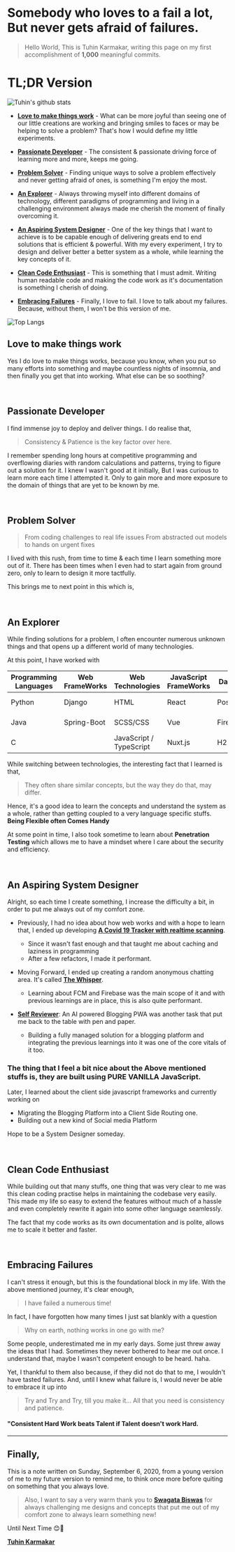 # Somebody who loves to a fail a lot, But never gets afraid of failures.

> Hello World, This is Tuhin Karmakar, writing this page on my first accomplishment of **1,000** meaningful commits.

# TL;DR Version

![Tuhin's github stats](https://github-readme-stats.vercel.app/api?username=tuhinkarmakar3882&count_private=true&show_icons=true)

- **[Love to make things work](#love-to-make-things-work)** - What can be more joyful than seeing one of our little creations are working and bringing smiles to faces or may be helping to solve a problem? That's how I would define my little experiments.

- **[Passionate Developer](#passionate-developer)** - The consistent & passionate driving force of learning more and more, keeps me going.

- **[Problem Solver](#problem-solver)** - Finding unique ways to solve a problem effectively and never getting afraid of ones, is something I'm enjoy the most.

- **[An Explorer](#an-explorer)** - Always throwing myself into different domains of technology, different paradigms of programming and living in a challenging environment always made me cherish the moment of finally overcoming it.

- **[An Aspiring System Designer](#an-aspiring-system-designer)** - One of the key things that I want to achieve is to be capable enough of delivering greats end to end solutions that is efficient & powerful. With my every experiment, I try to design and deliver better a better system as a whole, while learning the key concepts of it.

- **[Clean Code Enthusiast](#clean-code-enthusiast)** - This is something that I must admit. Writing human readable code and making the code work as it's documentation is something I cherish of doing.

- **[Embracing Failures](#embracing-failures)** - Finally, I love to fail. I love to talk about my failures. Because, without them, I won't be this version of me.

![Top Langs](https://github-readme-stats.vercel.app/api/top-langs/?username=tuhinkarmakar3882&langs_count=10&layout=compact)

## Love to make things work
Yes I do love to make things works, because you know, when you put so many efforts into something and maybe countless nights of insomnia, and then finally you get that into working. What else can be so soothing?

<br>

## Passionate Developer
I find immense joy to deploy and deliver things. I do realise that,
> Consistency & Patience is the key factor over here.

I remember spending long hours at competitive programming and overflowing diaries with random calculations and patterns, trying to figure out a solution for it. I knew I wasn't good at it initially, But I was curious to learn more each time I attempted it. Only to gain more and more exposure to the domain of things that are yet to be known by me.

<br>

## Problem Solver
> From coding challenges to real life issues
> From abstracted out models to hands on urgent fixes

I lived with this rush, from time to time & each time I learn something more out of it. There has been times when I even had to start again from ground zero, only to learn to design it more tactfully.

This brings me to next point in this which is,

<br>

## An Explorer
While finding solutions for a problem, I often encounter numerous unknown things and that opens up a different world of many technologies.

At this point, I have worked with

| Programming Languages | Web FrameWorks | Web Technologies        | JavaScript FrameWorks | Databases | CrossPlatform Development | Design Systems      |
| ------                | ------         | ------                  | ------                | ------    | ------                    | ------              |
| Python                | Django         | HTML                    | React                 | PostgreSQL| Flutter + Firebase        | Bootstrap           |
| Java                  | Spring-Boot    | SCSS/CSS                | Vue                   | Firebase  | PWAs                      | Material Design     |
| C                     |                | JavaScript / TypeScript | Nuxt.js               | H2        |                           | Figma (Prototyping) |


While switching between technologies, the interesting fact that I learned is that,

> They often share similar concepts, but the way they do that, may differ.

Hence, it's a good idea to learn the concepts and understand the system as a whole, rather than getting coupled to a very language specific stuffs.
**Being Flexible often Comes Handy**

At some point in time, I also took sometime to learn about **Penetration Testing** which allows me to have a mindset where I care about the security and efficiency.

<br>

## An Aspiring System Designer
Alright, so each time I create something, I increase the difficulty a bit, in order to put me always out of my comfort zone.

- Previously, I had no idea about how web works and with a hope to learn that, I ended up developing **[A Covid 19 Tracker with realtime scanning](https://covid19response.live)**.
    - Since it wasn't fast enough and that taught me about caching and laziness in programming
    - After a few refactors, I made it performant.

- Moving Forward, I ended up creating a random anonymous chatting area. It's called  **[The Whisper](https://whisper.nubes.live)**.
    - Learning about FCM and Firebase was the main scope of it and with previous learnings are in place, this is also quite performant.

- **[Self Reviewer](https://self.reviewer.nubes.live)**: An AI powered Blogging PWA was another task that put me back to the table with pen and paper.
    - Building a fully managed solution for a blogging platform and integrating the previous learnings into it was one of the core vitals of it too.


### The thing that I feel a bit nice about the Above mentioned stuffs is, they are built using PURE VANILLA JavaScript.

Later, I learned about the client side javascript frameworks and currently working on
- Migrating the Blogging Platform into a Client Side Routing one.
- Building out a new kind of Social media Platform

Hope to be a System Designer someday.

<br>

## Clean Code Enthusiast
While building out that many stuffs, one thing that was very clear to me was this clean coding practise helps in maintaining the codebase very easily. This made my life so easy to extend the features without much of a hassle and even completely rewrite it again into some other language seamlessly.

The fact that my code works as its own documentation and is polite, allows me to scale it better and faster.

<br>

## Embracing Failures
I can't stress it enough, but this is the foundational block in my life. With the above mentioned journey, it's clear enough,
> I have failed a numerous time!

In fact, I have forgotten how many times I just sat blankly with a question
> Why on earth, nothing works in one go with me?

Some people, underestimated me in my early days. Some just threw away the ideas that I had. Sometimes they never bothered to hear me out once. I understand that, maybe I wasn't competent enough to be heard. haha.

Yet, I thankful to them also because, if they did not do that to me, I wouldn't have tasted failures. And, until I knew what failure is, I would never be able to embrace it up into

> Try and Try and Try, till you make it... All that you need is consistency and patience.

#### "Consistent Hard Work beats Talent if Talent doesn't work Hard.

---

## Finally,

This is a note written on Sunday, September 6, 2020, from a young version of me to my future version to remind me, to think once more before quiting on something that you always love.

> Also, I want to say a very warm thank you to **[Swagata Biswas](https://www.linkedin.com/in/swagata-biswas-uiux/)** for always challenging me designs and concepts that put me out of my comfort zone to always learn something new!

  

Until Next Time 😊🥳

**[Tuhin Karmakar](https://www.linkedin.com/in/tuhinkarmakar3882/)**


